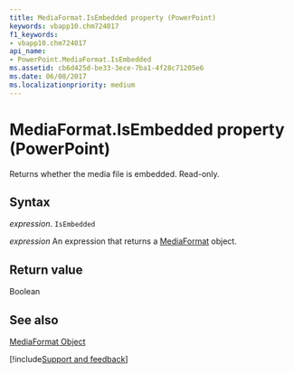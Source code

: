 ```yaml
---
title: MediaFormat.IsEmbedded property (PowerPoint)
keywords: vbapp10.chm724017
f1_keywords:
- vbapp10.chm724017
api_name:
- PowerPoint.MediaFormat.IsEmbedded
ms.assetid: cb6d425d-be33-3ece-7ba1-4f28c71205e6
ms.date: 06/08/2017
ms.localizationpriority: medium
---
```



# MediaFormat.IsEmbedded property (PowerPoint)

Returns whether the media file is embedded. Read-only.


## Syntax

_expression_. `IsEmbedded`

 _expression_ An expression that returns a [MediaFormat](PowerPoint.MediaFormat.md) object.


## Return value

Boolean


## See also


[MediaFormat Object](PowerPoint.MediaFormat.md)

[!include[Support and feedback](~/includes/feedback-boilerplate.md)]